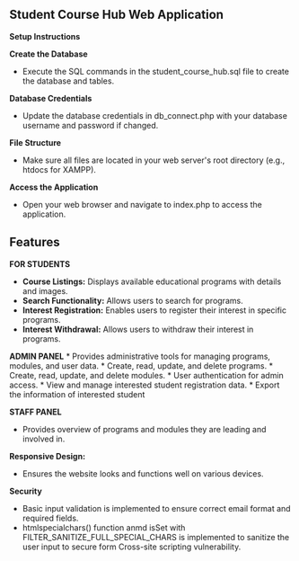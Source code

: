 ## Student Course Hub Web Application
**Setup Instructions**

**Create the Database**
* Execute the SQL commands in the student_course_hub.sql file to create the database and tables.

**Database Credentials**
* Update the database credentials in db_connect.php with your database username and password if changed.

**File Structure**
* Make sure all files are located in your web server's root directory (e.g., htdocs for XAMPP).

**Access the Application**
* Open your web browser and navigate to index.php to access the application.


## Features

**FOR STUDENTS**
* **Course Listings:** Displays available educational programs with details and images.
* **Search Functionality:** Allows users to search for programs.
* **Interest Registration:** Enables users to register their interest in specific programs.
* **Interest Withdrawal:** Allows users to withdraw their interest in programs.


**ADMIN PANEL** 
    * Provides administrative tools for managing programs, modules, and user data.
    * Create, read, update, and delete programs.
    * Create, read, update, and delete modules.
    * User authentication for admin access.
    * View and manage interested student registration data.
    * Export the information of interested student
 
**STAFF PANEL**
* Provides overview of programs and modules they are leading and involved in.
  
 
**Responsive Design:** 
* Ensures the website looks and functions well on various devices.

**Security**
* Basic input validation is implemented to ensure correct email format and required fields.
* htmlspecialchars() function anmd isSet with FILTER_SANITIZE_FULL_SPECIAL_CHARS is implemented to sanitize the user input to secure form Cross-site scripting vulnerability.
